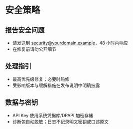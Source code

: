 # 安全策略

## 报告安全问题
- 请发送到 security@yourdomain.example，48 小时内响应
- 在修复前请勿公开细节

## 处理指引
- 最高优先级修复；必要时热修
- 受影响版本与缓解措施在发布说明中明确披露

## 数据与密钥
- API Key 使用系统凭据库/DPAPI 加密存储
- 诊断包自动脱敏；日志不记录明文密钥或口述原文
